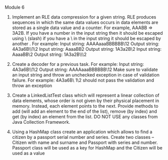 Module 6
1. Implement an RLE data compression for a given string. RLE produces sequences in which the same data values occurs in
data elements are stored as a single data value and a counter. For example, AAABB => 3A2B. If you have a number in the
input string then it should be escaped using \ (slash) if you have a \ in the input string it should be escaped by another \. For
example:
Input string: AAAAaaaBBBBBB\12
Output string: 4A3a6B\\\1\2
Input string: AaaaBB2
Output string: 1A3a2B\2
Input string: AaaaBB\\2
Output string: 1A3a2B\\\\\2


2. Create a decoder for a previous task. For example:
Input string: 4A3a6B\\\1\2
Output string: AAAAaaaBBBBBB\12
Make sure to validate an input string and throw an unchecked exception in case of validation failure. For example: 4A3a6B\\
1\2 should not pass the validation and throw an exception


3. Create a LinkedListTest class which will represent a linear collection of data elements, whose order is not given by their
physical placement in memory. Instead, each element points to the next. Provide methods to add (will add an element to the
end of the list), remove (by index) and get (by index) an element from the list.
DO NOT USE any classes from Java Collection Framework.


4. Using a HashMap class create an application which allows to find a citizen by a passport serial number and series. Create
two classes – Citizen with name and surname and Passport with series and number. Passport class will be used as a key for
HashMap and the Citizen will be used as a value  
